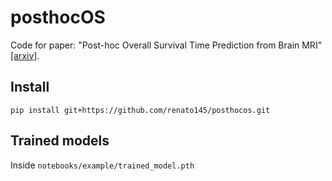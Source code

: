 # posthocOS
Code for paper: "Post-hoc Overall Survival Time Prediction from Brain MRI" [[arxiv]](https://arxiv.org/abs/2102.10765).

## Install
`pip install git+https://github.com/renato145/posthocos.git`

## Trained models
Inside `notebooks/example/trained_model.pth`
